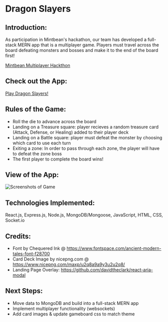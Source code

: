 # Dragon Slayers

## Introduction:
As participation in Mintbean's hackathon, our team has developed a full-stack MERN app that is a multiplayer game. Players must travel across the board defeating monsters and bosses and make it to the end of the board first!

[Mintbean Multiplayer Hackthon](https://sites.google.com/mintbean.io/2020-07-10-multiplayer-hackath/home?authuser=2)

## Check out the App:
[Play Dragon Slayers!](https://dragon-slayers.herokuapp.com/) 

## Rules of the Game:
- Roll the die to advance across the board
- Landing on a Treasure square: player recieves a random treasure card (Attack, Defense, or Healing) added to their player deck
- Landing on a Battle square: player must defeat the monster by choosing which card to use each turn
- Exiting a zone: In order to pass through each zone, the player will have to defeat the zone boss
- The first player to complete the board wins!

## View of the App:
![Screenshots of Game](https://i.imgur.com/euVGamt.png)

## Technologies Implemented:
React.js, Express.js, Node.js, MongoDB/Mongoose, JavaScript, HTML, CSS, Socket.io

## Credits:
- Font by Chequered Ink @ https://www.fontspace.com/ancient-modern-tales-font-f28700
- Card Deck Image by nicepng.com @ https://www.nicepng.com/maxp/u2q8a9a9y3u2u2q8/
- Landing Page Overlay: https://github.com/davidtheclark/react-aria-modal

## Next Steps:
- Move data to MongoDB and build into a full-stack MERN app
- Implement multiplayer functionality (websockets)
- Add card images & update gameboard css to match theme
